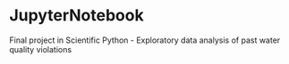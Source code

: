 # JupyterNotebook
Final project in Scientific Python - Exploratory data analysis of past water quality violations
